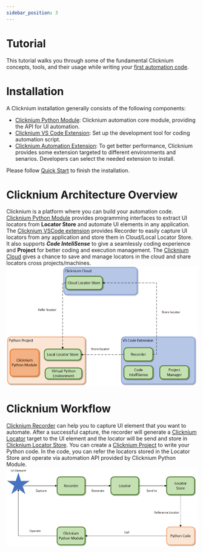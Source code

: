 ```yaml
---
sidebar_position: 3
---
```


# Tutorial
This tutorial walks you through some of the fundamental Clicknium concepts, tools, and their usage while writing your [first automation code](./firstautomation.md).

# Installation
A Clicknium installation generally consists of the following components:
- [Clicknium Python Module](./../quickstart.md#install-clicknium-python-package): Clicknium automation core module, providing the API for UI automation.   
- [Clicknium VS Code Extension](./../quickstart.md#setup-clicknium-visual-studio-code-extension): Set up the development tool for coding automation script.
- [Clicknium Automation Extension](./../concepts/extensions/extensions.md): To get better performance, Clicknium provides some extension targeted to different environments and senarios. Developers can select the needed extension to install.  

Please follow [Quick Start](./../quickstart.md) to finish the installation.

# Clicknium Architecture Overview 
Clicknium is a platform where you can build your automation code. [Clicknium Python Module](./../quickstart.md#install-clicknium-python-package) provides programming interfaces to extract UI locators from **Locator Store** and automate UI elements in any application. The [Clicknium VSCode extension](./../concepts/vscode/vscode.md) provides Recorder to easily capture UI locators from any application and store them in Cloud/Local Locator Store. It also supports ***Code InteliSense*** to give a seamlessly coding experience and **Project** for better coding and execution management. The [Clicknium Cloud](../concepts/locatorstore.md#manage-cloud-locator-store) gives a chance to save and manage locators in the cloud and share locators cross projects/machines.  
![Clicknium Arc](./../img/Clicknium_arc.png)

# Clicknium Workflow
[Clicknium Recorder](./../tutorial/recorder/recorder.md) can help you to capture UI element that you want to automate. After a successful capture, the recorder will generate a [Clicknium Locator](./../tutorial/locator.md) target to the UI element and the locator will be send and store in [Clicknium Locator Store](./../tutorial/locatorstore.md). You can create a [Clicknium Project](./../tutorial/clickniumproject.md) to write your Python code. In the code, you can refer the locators stored in the Locator Store and operate via automation API provided by Clicknium Python Module.   
![automation flow](./../img/Clicknium%20tool.png)